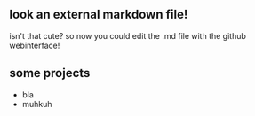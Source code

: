 ## look an external markdown file!

isn't that cute?
so now you could edit the .md file with the github webinterface!

## some projects
* bla
* muhkuh
